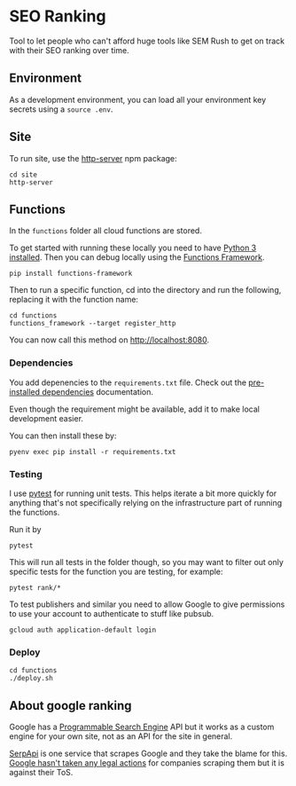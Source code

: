 # SEO Ranking

Tool to let people who can't afford huge tools like SEM Rush to get on track with their SEO ranking over time.

## Environment

As a development environment, you can load all your environment key secrets using a `source .env`.

## Site

To run site, use the [http-server](https://www.npmjs.com/package/http-server) npm package:

```
cd site
http-server
```

## Functions

In the `functions` folder all cloud functions are stored.

To get started with running these locally you need to have [Python 3 installed](https://opensource.com/article/19/5/python-3-default-mac). Then you can debug locally using the [Functions Framework](https://cloud.google.com/functions/docs/running/function-frameworks).

```shell
pip install functions-framework
```

Then to run a specific function, cd into the directory and run the following, replacing it with the function name:

```shell
cd functions
functions_framework --target register_http
```

You can now call this method on [http://localhost:8080](http://localhost:8080).


### Dependencies

You add depenencies to the `requirements.txt` file. Check out the [pre-installed dependencies](https://cloud.google.com/functions/docs/writing/specifying-dependencies-python) documentation.

Even though the requirement might be available, add it to make local development easier.

You can then install these by:

```shell
pyenv exec pip install -r requirements.txt
```

### Testing

I use [pytest](https://docs.pytest.org/) for running unit tests. This helps iterate a bit more quickly for anything that's not specifically relying on the infrastructure part of running the functions.

Run it by

```shell
pytest
```

This will run all tests in the folder though, so you may want to filter out only specific tests for the function you are testing, for example:

```shell
pytest rank/*
```

To test publishers and similar you need to allow Google to give permissions to use your account to authenticate to stuff like pubsub.

```shell
gcloud auth application-default login
```

### Deploy

```shell
cd functions
./deploy.sh
```

## About google ranking

Google has a [Programmable Search Engine](https://developers.google.com/custom-search/v1/introduction) API but it works as a custom engine for your own site, not as an API for the site in general.

[SerpApi](https://serpapi.com/) is one service that scrapes Google and they take the blame for this. [Google hasn't taken any legal actions](https://dataforseo.com/blog/is-scraping-google-serps-legal) for companies scraping them but it is against their ToS.